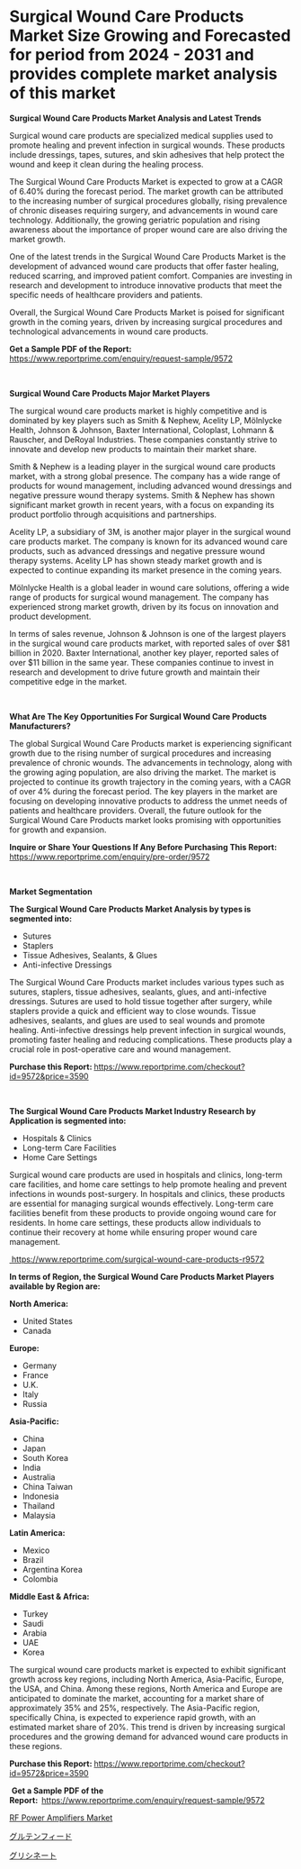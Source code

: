 <p><h1>Surgical Wound Care Products Market Size Growing and Forecasted for period from 2024 - 2031 and provides complete market analysis of this market</h1></p><p><strong>Surgical Wound Care Products Market Analysis and Latest Trends</strong></p>
<p><p>Surgical wound care products are specialized medical supplies used to promote healing and prevent infection in surgical wounds. These products include dressings, tapes, sutures, and skin adhesives that help protect the wound and keep it clean during the healing process.</p><p>The Surgical Wound Care Products Market is expected to grow at a CAGR of 6.40% during the forecast period. The market growth can be attributed to the increasing number of surgical procedures globally, rising prevalence of chronic diseases requiring surgery, and advancements in wound care technology. Additionally, the growing geriatric population and rising awareness about the importance of proper wound care are also driving the market growth.</p><p>One of the latest trends in the Surgical Wound Care Products Market is the development of advanced wound care products that offer faster healing, reduced scarring, and improved patient comfort. Companies are investing in research and development to introduce innovative products that meet the specific needs of healthcare providers and patients.</p><p>Overall, the Surgical Wound Care Products Market is poised for significant growth in the coming years, driven by increasing surgical procedures and technological advancements in wound care products.</p></p>
<p><strong>Get a Sample PDF of the Report:&nbsp;</strong> <a href="https://www.reportprime.com/enquiry/request-sample/9572">https://www.reportprime.com/enquiry/request-sample/9572</a></p>
<p>&nbsp;</p>
<p><strong>Surgical Wound Care Products Major Market Players</strong></p>
<p><p>The surgical wound care products market is highly competitive and is dominated by key players such as Smith & Nephew, Acelity LP, Mölnlycke Health, Johnson & Johnson, Baxter International, Coloplast, Lohmann & Rauscher, and DeRoyal Industries. These companies constantly strive to innovate and develop new products to maintain their market share.</p><p>Smith & Nephew is a leading player in the surgical wound care products market, with a strong global presence. The company has a wide range of products for wound management, including advanced wound dressings and negative pressure wound therapy systems. Smith & Nephew has shown significant market growth in recent years, with a focus on expanding its product portfolio through acquisitions and partnerships.</p><p>Acelity LP, a subsidiary of 3M, is another major player in the surgical wound care products market. The company is known for its advanced wound care products, such as advanced dressings and negative pressure wound therapy systems. Acelity LP has shown steady market growth and is expected to continue expanding its market presence in the coming years.</p><p>Mölnlycke Health is a global leader in wound care solutions, offering a wide range of products for surgical wound management. The company has experienced strong market growth, driven by its focus on innovation and product development.</p><p>In terms of sales revenue, Johnson & Johnson is one of the largest players in the surgical wound care products market, with reported sales of over $81 billion in 2020. Baxter International, another key player, reported sales of over $11 billion in the same year. These companies continue to invest in research and development to drive future growth and maintain their competitive edge in the market.</p></p>
<p>&nbsp;</p>
<p><strong>What Are The Key Opportunities For Surgical Wound Care Products Manufacturers?</strong></p>
<p><p>The global Surgical Wound Care Products market is experiencing significant growth due to the rising number of surgical procedures and increasing prevalence of chronic wounds. The advancements in technology, along with the growing aging population, are also driving the market. The market is projected to continue its growth trajectory in the coming years, with a CAGR of over 4% during the forecast period. The key players in the market are focusing on developing innovative products to address the unmet needs of patients and healthcare providers. Overall, the future outlook for the Surgical Wound Care Products market looks promising with opportunities for growth and expansion.</p></p>
<p><strong>Inquire or Share Your Questions If Any Before Purchasing This Report:</strong> <a href="https://www.reportprime.com/enquiry/pre-order/9572">https://www.reportprime.com/enquiry/pre-order/9572</a></p>
<p>&nbsp;</p>
<p><strong>Market Segmentation</strong></p>
<p><strong>The Surgical Wound Care Products Market Analysis by types is segmented into:</strong></p>
<p><ul><li>Sutures</li><li>Staplers</li><li>Tissue Adhesives, Sealants, & Glues</li><li>Anti-infective Dressings</li></ul></p>
<p><p>The Surgical Wound Care Products market includes various types such as sutures, staplers, tissue adhesives, sealants, glues, and anti-infective dressings. Sutures are used to hold tissue together after surgery, while staplers provide a quick and efficient way to close wounds. Tissue adhesives, sealants, and glues are used to seal wounds and promote healing. Anti-infective dressings help prevent infection in surgical wounds, promoting faster healing and reducing complications. These products play a crucial role in post-operative care and wound management.</p></p>
<p><strong>Purchase this Report:&nbsp;</strong><a href="https://www.reportprime.com/checkout?id=9572&price=3590">https://www.reportprime.com/checkout?id=9572&price=3590</a></p>
<p>&nbsp;</p>
<p><strong>The Surgical Wound Care Products Market Industry Research by Application is segmented into:</strong></p>
<p><ul><li>Hospitals & Clinics</li><li>Long-term Care Facilities</li><li>Home Care Settings</li></ul></p>
<p><p>Surgical wound care products are used in hospitals and clinics, long-term care facilities, and home care settings to help promote healing and prevent infections in wounds post-surgery. In hospitals and clinics, these products are essential for managing surgical wounds effectively. Long-term care facilities benefit from these products to provide ongoing wound care for residents. In home care settings, these products allow individuals to continue their recovery at home while ensuring proper wound care management.</p></p>
<p><a href="https://www.reportprime.com/surgical-wound-care-products-r9572">&nbsp;https://www.reportprime.com/surgical-wound-care-products-r9572</a></p>
<p><strong>In terms of Region, the Surgical Wound Care Products Market Players available by Region are:</strong></p>
<p>
    <p> <strong> North America: </strong>
        <ul>
            <li>United States</li>
            <li>Canada</li>
        </ul>
        </p> 
    <p> <strong> Europe: </strong>
        <ul>
            <li>Germany</li>
            <li>France</li>
            <li>U.K.</li>
            <li>Italy</li>
            <li>Russia</li>
        </ul>
        </p> 
    <p> <strong> Asia-Pacific: </strong>
        <ul>
            <li>China</li>
            <li>Japan</li>
            <li>South Korea</li>
            <li>India</li>
            <li>Australia</li>
            <li>China Taiwan</li>
            <li>Indonesia</li>
            <li>Thailand</li>
            <li>Malaysia</li>
        </ul>
        </p> 
    <p> <strong> Latin America: </strong>
        <ul>
            <li>Mexico</li>
            <li>Brazil</li>
            <li>Argentina Korea</li>
            <li>Colombia</li>
        </ul>
        </p> 
    <p> <strong> Middle East & Africa: </strong>
        <ul>
            <li>Turkey</li>
            <li>Saudi</li>
            <li>Arabia</li>
            <li>UAE</li>
            <li>Korea</li>
        </ul>
    </p>
    </p>
<p><p>The surgical wound care products market is expected to exhibit significant growth across key regions, including North America, Asia-Pacific, Europe, the USA, and China. Among these regions, North America and Europe are anticipated to dominate the market, accounting for a market share of approximately 35% and 25%, respectively. The Asia-Pacific region, specifically China, is expected to experience rapid growth, with an estimated market share of 20%. This trend is driven by increasing surgical procedures and the growing demand for advanced wound care products in these regions.</p></p>
<p><strong>Purchase this Report: </strong><a href="https://www.reportprime.com/checkout?id=9572&price=3590">https://www.reportprime.com/checkout?id=9572&price=3590</a></p>
<p>&nbsp;<strong>Get a Sample PDF of the Report:&nbsp;&nbsp;</strong><a href="https://www.reportprime.com/enquiry/request-sample/9572">https://www.reportprime.com/enquiry/request-sample/9572</a></p>
<p><strong></strong></p>
<p><p><a href="https://www.linkedin.com/pulse/rf-power-amplifiers-market-provides-comprehensive-analysis-v831c">RF Power Amplifiers Market</a></p><p><a href="https://github.com/tanyaali3/Market-Research-Report-List-1/blob/main/770708878661.md">グルテンフィード</a></p><p><a href="https://github.com/DwightHuels1/Market-Research-Report-List-1/blob/main/817019578662.md">グリシネート</a></p></p>
